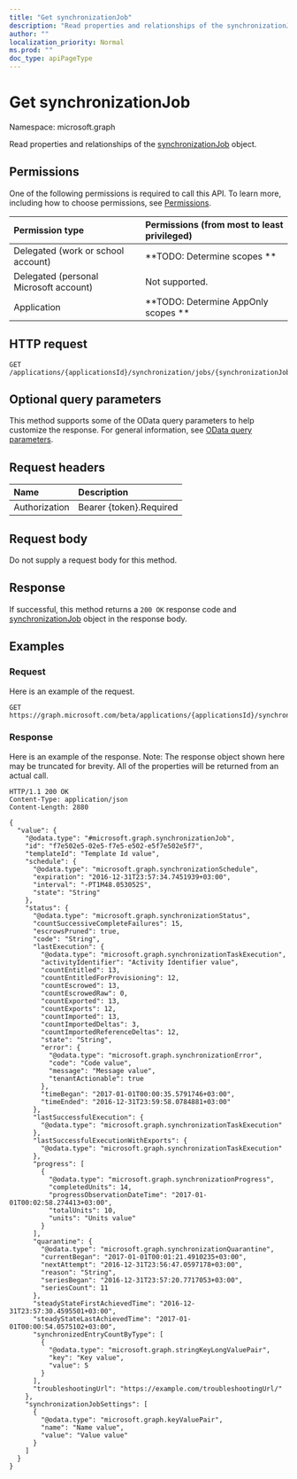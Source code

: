```yaml
---
title: "Get synchronizationJob"
description: "Read properties and relationships of the synchronizationJob object."
author: ""
localization_priority: Normal
ms.prod: ""
doc_type: apiPageType
---
```


# Get synchronizationJob

Namespace: microsoft.graph

Read properties and relationships of the [synchronizationJob](../resources/synchronizationjob.md) object.

## Permissions
One of the following permissions is required to call this API. To learn more, including how to choose permissions, see [Permissions](/concepts/permissions-reference.md).

|Permission type|Permissions (from most to least privileged)|
|:---|:---|
|Delegated (work or school account)|**TODO: Determine scopes **|
|Delegated (personal Microsoft account)|Not supported.|
|Application|**TODO: Determine AppOnly scopes **|

## HTTP request
<!-- {
  "blockType": "ignored"
}
-->
``` http
GET /applications/{applicationsId}/synchronization/jobs/{synchronizationJobId}
```

## Optional query parameters
This method supports some of the OData query parameters to help customize the response. For general information, see [OData query parameters](/graph/query-parameters).

## Request headers
|Name|Description|
|:---|:---|
|Authorization|Bearer {token}.Required|

## Request body
Do not supply a request body for this method.

## Response
If successful, this method returns a `200 OK` response code and [synchronizationJob](../resources/synchronizationjob.md) object in the response body.

## Examples

### Request
Here is an example of the request.
<!-- {
  "blockType": "request",
  "name": "get_synchronizationjob"
}
-->
``` http
GET https://graph.microsoft.com/beta/applications/{applicationsId}/synchronization/jobs/{synchronizationJobId}
```

### Response
Here is an example of the response. Note: The response object shown here may be truncated for brevity. All of the properties will be returned from an actual call.
<!-- {
  "blockType": "response",
  "truncated": true,
  "@odata.type": "microsoft.graph.synchronizationJob"
}
-->
``` http
HTTP/1.1 200 OK
Content-Type: application/json
Content-Length: 2880

{
  "value": {
    "@odata.type": "#microsoft.graph.synchronizationJob",
    "id": "f7e502e5-02e5-f7e5-e502-e5f7e502e5f7",
    "templateId": "Template Id value",
    "schedule": {
      "@odata.type": "microsoft.graph.synchronizationSchedule",
      "expiration": "2016-12-31T23:57:34.7451939+03:00",
      "interval": "-PT1M48.053052S",
      "state": "String"
    },
    "status": {
      "@odata.type": "microsoft.graph.synchronizationStatus",
      "countSuccessiveCompleteFailures": 15,
      "escrowsPruned": true,
      "code": "String",
      "lastExecution": {
        "@odata.type": "microsoft.graph.synchronizationTaskExecution",
        "activityIdentifier": "Activity Identifier value",
        "countEntitled": 13,
        "countEntitledForProvisioning": 12,
        "countEscrowed": 13,
        "countEscrowedRaw": 0,
        "countExported": 13,
        "countExports": 12,
        "countImported": 13,
        "countImportedDeltas": 3,
        "countImportedReferenceDeltas": 12,
        "state": "String",
        "error": {
          "@odata.type": "microsoft.graph.synchronizationError",
          "code": "Code value",
          "message": "Message value",
          "tenantActionable": true
        },
        "timeBegan": "2017-01-01T00:00:35.5791746+03:00",
        "timeEnded": "2016-12-31T23:59:58.0784881+03:00"
      },
      "lastSuccessfulExecution": {
        "@odata.type": "microsoft.graph.synchronizationTaskExecution"
      },
      "lastSuccessfulExecutionWithExports": {
        "@odata.type": "microsoft.graph.synchronizationTaskExecution"
      },
      "progress": [
        {
          "@odata.type": "microsoft.graph.synchronizationProgress",
          "completedUnits": 14,
          "progressObservationDateTime": "2017-01-01T00:02:58.274413+03:00",
          "totalUnits": 10,
          "units": "Units value"
        }
      ],
      "quarantine": {
        "@odata.type": "microsoft.graph.synchronizationQuarantine",
        "currentBegan": "2017-01-01T00:01:21.4910235+03:00",
        "nextAttempt": "2016-12-31T23:56:47.0597178+03:00",
        "reason": "String",
        "seriesBegan": "2016-12-31T23:57:20.7717053+03:00",
        "seriesCount": 11
      },
      "steadyStateFirstAchievedTime": "2016-12-31T23:57:30.4595501+03:00",
      "steadyStateLastAchievedTime": "2017-01-01T00:00:54.0575102+03:00",
      "synchronizedEntryCountByType": [
        {
          "@odata.type": "microsoft.graph.stringKeyLongValuePair",
          "key": "Key value",
          "value": 5
        }
      ],
      "troubleshootingUrl": "https://example.com/troubleshootingUrl/"
    },
    "synchronizationJobSettings": [
      {
        "@odata.type": "microsoft.graph.keyValuePair",
        "name": "Name value",
        "value": "Value value"
      }
    ]
  }
}
```

